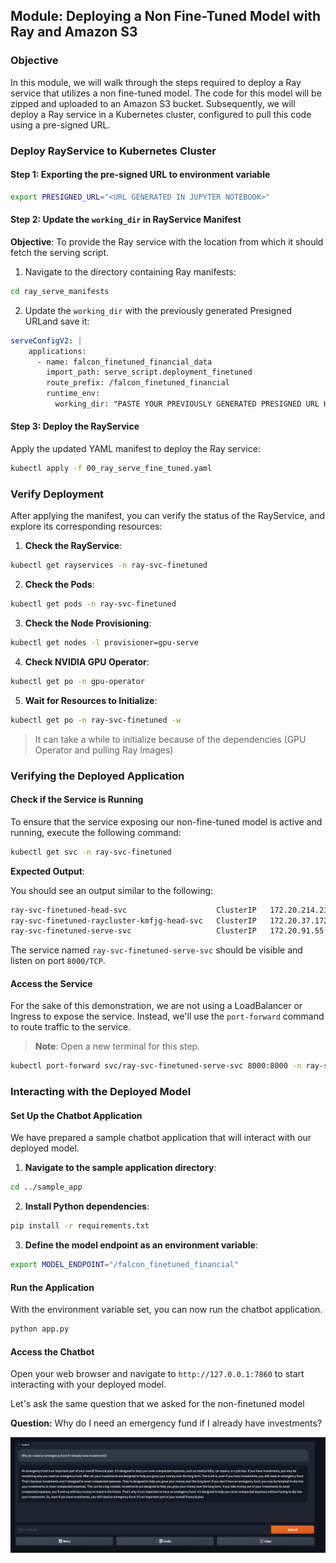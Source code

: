 ## Module: Deploying a Non Fine-Tuned Model with Ray and Amazon S3

### Objective

In this module, we will walk through the steps required to deploy a Ray service that utilizes a non fine-tuned model. The code for this model will be zipped and uploaded to an Amazon S3 bucket. Subsequently, we will deploy a Ray service in a Kubernetes cluster, configured to pull this code using a pre-signed URL.

### Deploy RayService to Kubernetes Cluster

#### Step 1: Exporting the pre-signed URL to environment variable

```bash
export PRESIGNED_URL="<URL GENERATED IN JUPYTER NOTEBOOK>"
```

#### Step 2: Update the `working_dir` in RayService Manifest

**Objective**: To provide the Ray service with the location from which it should fetch the serving script.

1. Navigate to the directory containing Ray manifests:

```bash
cd ray_serve_manifests
```

2. Update the `working_dir` with the previously generated Presigned URLand save it:

```yaml
serveConfigV2: |
    applications:
      - name: falcon_finetuned_financial_data
        import_path: serve_script.deployment_finetuned 
        route_prefix: /falcon_finetuned_financial
        runtime_env:
          working_dir: "PASTE YOUR PREVIOUSLY GENERATED PRESIGNED URL HERE"
```

#### Step 3: Deploy the RayService

Apply the updated YAML manifest to deploy the Ray service:

```bash
kubectl apply -f 00_ray_serve_fine_tuned.yaml
```

### Verify Deployment

After applying the manifest, you can verify the status of the RayService, and explore its corresponding resources:

1. **Check the RayService**:
```bash
kubectl get rayservices -n ray-svc-finetuned
```

2. **Check the Pods**:
```bash
kubectl get pods -n ray-svc-finetuned
```

3. **Check the Node Provisioning**:
```bash
kubectl get nodes -l provisioner=gpu-serve
```

4. **Check NVIDIA GPU Operator**:
```bash
kubectl get po -n gpu-operator
```

5. **Wait for Resources to Initialize**:
```bash
kubectl get po -n ray-svc-finetuned -w
```

> It can take a while to initialize because of the dependencies (GPU Operator and pulling Ray Images)

### Verifying the Deployed Application

#### Check if the Service is Running

To ensure that the service exposing our non-fine-tuned model is active and running, execute the following command:

```bash
kubectl get svc -n ray-svc-finetuned
```

**Expected Output**:

You should see an output similar to the following:

```bash
ray-svc-finetuned-head-svc                    ClusterIP   172.20.214.232   <none>        10001/TCP,8265/TCP,52365/TCP,6379/TCP,8080/TCP,8000/TCP   36m
ray-svc-finetuned-raycluster-kmfjg-head-svc   ClusterIP   172.20.37.172    <none>        10001/TCP,8265/TCP,52365/TCP,6379/TCP,8080/TCP,8000/TCP   52m
ray-svc-finetuned-serve-svc                   ClusterIP   172.20.91.55     <none>        8000/TCP
```

The service named `ray-svc-finetuned-serve-svc` should be visible and listen on port `8000/TCP`.

#### Access the Service

For the sake of this demonstration, we are not using a LoadBalancer or Ingress to expose the service. Instead, we'll use the `port-forward` command to route traffic to the service.

> **Note**: Open a new terminal for this step.

```bash
kubectl port-forward svc/ray-svc-finetuned-serve-svc 8000:8000 -n ray-svc-finetuned
```

### Interacting with the Deployed Model

#### Set Up the Chatbot Application

We have prepared a sample chatbot application that will interact with our deployed model.

1. **Navigate to the sample application directory**:

```bash
cd ../sample_app
```

2. **Install Python dependencies**:

```bash
pip install -r requirements.txt
```

3. **Define the model endpoint as an environment variable**:

```bash
export MODEL_ENDPOINT="/falcon_finetuned_financial"
```

#### Run the Application

With the environment variable set, you can now run the chatbot application.

```bash
python app.py
```

#### Access the Chatbot

Open your web browser and navigate to `http://127.0.0.1:7860` to start interacting with your deployed model.

Let's ask the same question that we asked for the non-finetuned model

**Question:** Why do I need an emergency fund if I already have investments?

![Chat Bot](../static/chatbot-1.png)


